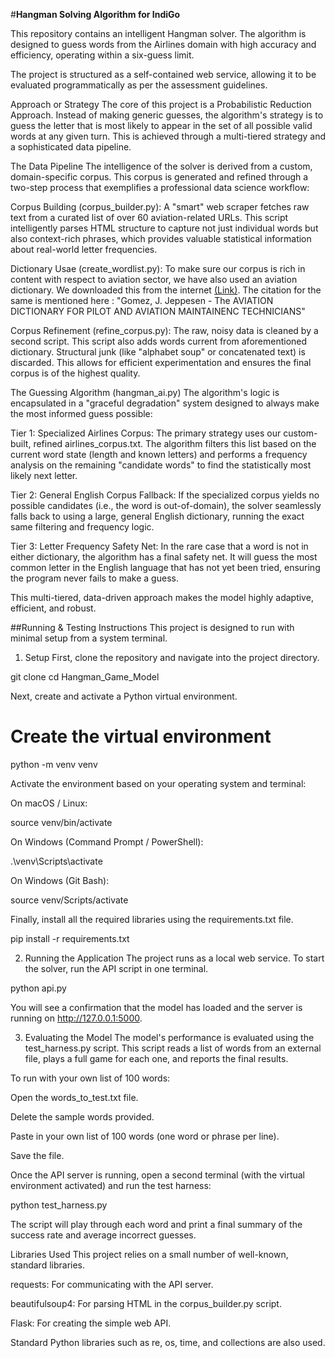 #**Hangman Solving Algorithm for IndiGo**

This repository contains an intelligent Hangman solver. The algorithm is designed to guess words from the Airlines domain with high accuracy and efficiency, operating within a six-guess limit.

The project is structured as a self-contained web service, allowing it to be evaluated programmatically as per the assessment guidelines.


Approach or Strategy
The core of this project is a Probabilistic Reduction Approach. Instead of making generic guesses, the algorithm's strategy is to guess the letter that is most likely to appear in the set of all possible valid words at any given turn. This is achieved through a multi-tiered strategy and a sophisticated data pipeline.

The Data Pipeline
The intelligence of the solver is derived from a custom, domain-specific corpus. This corpus is generated and refined through a two-step process that exemplifies a professional data science workflow:

Corpus Building (corpus_builder.py): A "smart" web scraper fetches raw text from a curated list of over 60 aviation-related URLs. This script intelligently parses HTML structure to capture not just individual words but also context-rich phrases, which provides valuable statistical information about real-world letter frequencies.

Dictionary Usae (create_wordlist.py): To make sure our corpus is rich in content with respect to aviation sector, we have also used an aviation dictionary. We downloaded this from the internet [(Link)](https://clearskywords.files.wordpress.com/2014/12/aviationdictionary.pdf). The citation for the same is mentioned here : "Gomez, J. Jeppesen - The AVIATION DICTIONARY FOR PILOT AND AVIATION MAINTAINENC TECHNICIANS"

Corpus Refinement (refine_corpus.py): The raw, noisy data is cleaned by a second script. This script also adds words current from aforementioned dictionary. Structural junk (like "alphabet soup" or concatenated text) is discarded. This allows for efficient experimentation and ensures the final corpus is of the highest quality.

The Guessing Algorithm (hangman_ai.py)
The algorithm's logic is encapsulated in a "graceful degradation" system designed to always make the most informed guess possible:

Tier 1: Specialized Airlines Corpus: The primary strategy uses our custom-built, refined airlines_corpus.txt. The algorithm filters this list based on the current word state (length and known letters) and performs a frequency analysis on the remaining "candidate words" to find the statistically most likely next letter.

Tier 2: General English Corpus Fallback: If the specialized corpus yields no possible candidates (i.e., the word is out-of-domain), the solver seamlessly falls back to using a large, general English dictionary, running the exact same filtering and frequency logic.

Tier 3: Letter Frequency Safety Net: In the rare case that a word is not in either dictionary, the algorithm has a final safety net. It will guess the most common letter in the English language that has not yet been tried, ensuring the program never fails to make a guess.

This multi-tiered, data-driven approach makes the model highly adaptive, efficient, and robust.

##Running & Testing Instructions
This project is designed to run with minimal setup from a system terminal.

1. Setup
First, clone the repository and navigate into the project directory.

git clone <your-repo-url>
cd Hangman_Game_Model

Next, create and activate a Python virtual environment.

# Create the virtual environment
python -m venv venv

Activate the environment based on your operating system and terminal:

On macOS / Linux:

source venv/bin/activate

On Windows (Command Prompt / PowerShell):

.\venv\Scripts\activate

On Windows (Git Bash):

source venv/Scripts/activate

Finally, install all the required libraries using the requirements.txt file.

pip install -r requirements.txt

2. Running the Application
The project runs as a local web service. To start the solver, run the API script in one terminal.

python api.py

You will see a confirmation that the model has loaded and the server is running on http://127.0.0.1:5000.

3. Evaluating the Model
The model's performance is evaluated using the test_harness.py script. This script reads a list of words from an external file, plays a full game for each one, and reports the final results.

To run with your own list of 100 words:

Open the words_to_test.txt file.

Delete the sample words provided.

Paste in your own list of 100 words (one word or phrase per line).

Save the file.

Once the API server is running, open a second terminal (with the virtual environment activated) and run the test harness:

python test_harness.py

The script will play through each word and print a final summary of the success rate and average incorrect guesses.

Libraries Used
This project relies on a small number of well-known, standard libraries.

requests: For communicating with the API server.

beautifulsoup4: For parsing HTML in the corpus_builder.py script.

Flask: For creating the simple web API.

Standard Python libraries such as re, os, time, and collections are also used.